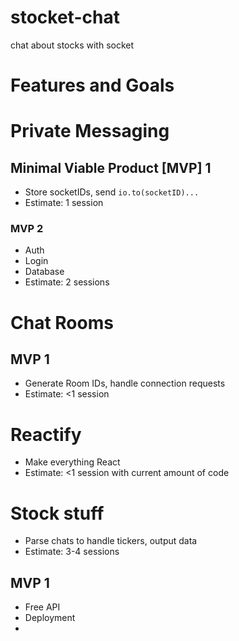 # stocket-chat
chat about stocks with socket


# Features and Goals

# Private Messaging
## Minimal Viable Product [MVP] 1 
- Store socketIDs, send `io.to(socketID)...`
- Estimate: 1 session

### MVP 2 
- Auth
- Login
- Database
- Estimate: 2 sessions

# Chat Rooms
## MVP 1
- Generate Room IDs, handle connection requests
- Estimate: <1 session

# Reactify
- Make everything React
- Estimate: <1 session with current amount of code 

# Stock stuff
- Parse chats to handle tickers, output data
- Estimate: 3-4 sessions


## MVP 1
- Free API
- Deployment
- 